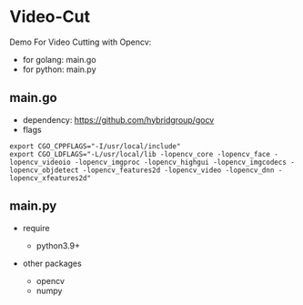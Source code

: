 # Video-Cut

Demo For Video Cutting with Opencv:
- for golang: main.go
- for python: main.py

## main.go

- dependency: https://github.com/hybridgroup/gocv
- flags

```
export CGO_CPPFLAGS="-I/usr/local/include"
export CGO_LDFLAGS="-L/usr/local/lib -lopencv_core -lopencv_face -lopencv_videoio -lopencv_imgproc -lopencv_highgui -lopencv_imgcodecs -lopencv_objdetect -lopencv_features2d -lopencv_video -lopencv_dnn -lopencv_xfeatures2d"
```

## main.py

- require
    * python3.9+

- other packages
    * opencv
    * numpy
